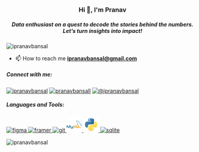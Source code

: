 <h3 align="center">Hi 👋, I'm Pranav</h1>
<h5 align="center">Data enthusiast on a quest to decode the stories behind the numbers. Let’s turn insights into impact!</h3>

<p align="left"> <img src="https://komarev.com/ghpvc/?username=ipranavbansal&label=Profile%20views&color=0e75b6&style=flat" alt="ipranavbansal" /> </p>

- 📫 How to reach me **ipranavbansal@gmail.com**

<h5 align="left">Connect with me:</h3>
<p align="left">
<a href="https://twitter.com/ipranavbansal" target="blank"><img align="center" src="https://raw.githubusercontent.com/rahuldkjain/github-profile-readme-generator/master/src/images/icons/Social/twitter.svg" alt="ipranavbansal" height="30" width="40" /></a>
<a href="https://linkedin.com/in/pranavbansall" target="blank"><img align="center" src="https://raw.githubusercontent.com/rahuldkjain/github-profile-readme-generator/master/src/images/icons/Social/linked-in-alt.svg" alt="pranavbansall" height="30" width="40" /></a>
<a href="https://medium.com/@ipranavbansal" target="blank"><img align="center" src="https://raw.githubusercontent.com/rahuldkjain/github-profile-readme-generator/master/src/images/icons/Social/medium.svg" alt="@ipranavbansal" height="30" width="40" /></a>
</p>

<h5 align="left">Languages and Tools:</h3>
<p align="left"> <a href="https://www.figma.com/" target="_blank" rel="noreferrer"> <img src="https://www.vectorlogo.zone/logos/figma/figma-icon.svg" alt="figma" width="40" height="40"/> </a> <a href="https://www.framer.com/" target="_blank" rel="noreferrer"> <img src="https://www.vectorlogo.zone/logos/framer/framer-icon.svg" alt="framer" width="40" height="40"/> </a> <a href="https://git-scm.com/" target="_blank" rel="noreferrer"> <img src="https://www.vectorlogo.zone/logos/git-scm/git-scm-icon.svg" alt="git" width="40" height="40"/> </a> <a href="https://www.mysql.com/" target="_blank" rel="noreferrer"> <img src="https://raw.githubusercontent.com/devicons/devicon/master/icons/mysql/mysql-original-wordmark.svg" alt="mysql" width="40" height="40"/> </a> <a href="https://www.python.org" target="_blank" rel="noreferrer"> <img src="https://raw.githubusercontent.com/devicons/devicon/master/icons/python/python-original.svg" alt="python" width="40" height="40"/> </a> <a href="https://www.sqlite.org/" target="_blank" rel="noreferrer"> <img src="https://www.vectorlogo.zone/logos/sqlite/sqlite-icon.svg" alt="sqlite" width="40" height="40"/> </a> </p>

<p><img align="center" src="https://github-readme-stats.vercel.app/api/top-langs?username=ipranavbansal&show_icons=true&locale=en&layout=compact" alt="ipranavbansal" /></p>
